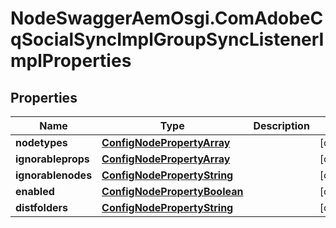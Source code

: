 # NodeSwaggerAemOsgi.ComAdobeCqSocialSyncImplGroupSyncListenerImplProperties

## Properties

Name | Type | Description | Notes
------------ | ------------- | ------------- | -------------
**nodetypes** | [**ConfigNodePropertyArray**](ConfigNodePropertyArray.md) |  | [optional] 
**ignorableprops** | [**ConfigNodePropertyArray**](ConfigNodePropertyArray.md) |  | [optional] 
**ignorablenodes** | [**ConfigNodePropertyString**](ConfigNodePropertyString.md) |  | [optional] 
**enabled** | [**ConfigNodePropertyBoolean**](ConfigNodePropertyBoolean.md) |  | [optional] 
**distfolders** | [**ConfigNodePropertyString**](ConfigNodePropertyString.md) |  | [optional] 


